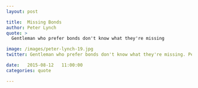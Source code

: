 ```yaml
---
layout: post

title:  Missing Bonds
author: Peter Lynch
quote: >
  Gentleman who prefer bonds don't know what they're missing

image: /images/peter-lynch-19.jpg
twitter: Gentleman who prefer bonds don't know what they're missing. Peter Lynch http://quotes.stockflare.com/

date:   2015-08-12	 11:00:00
categories: quote

---
```


